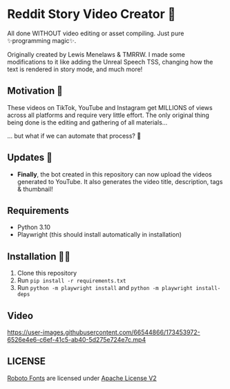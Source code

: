 # Reddit Story Video Creator 🎥

All done WITHOUT video editing or asset compiling. Just pure ✨programming magic✨.

Originally created by Lewis Menelaws & TMRRW. I made some modifications to it like adding the Unreal Speech TSS, changing how the text is rendered in story mode, and much more!

## Motivation 🤔

These videos on TikTok, YouTube and Instagram get MILLIONS of views across all platforms and require very little effort.
The only original thing being done is the editing and gathering of all materials...

... but what if we can automate that process? 🤔

## Updates 🚨

- **Finally**, the bot created in this repository can now upload the videos generated to YouTube. It also generates the video title, description, tags & thumbnail!

## Requirements

- Python 3.10
- Playwright (this should install automatically in installation)

## Installation 👩‍💻

1. Clone this repository
2. Run `pip install -r requirements.txt`
3. Run `python -m playwright install` and `python -m playwright install-deps`

## Video

https://user-images.githubusercontent.com/66544866/173453972-6526e4e6-c6ef-41c5-ab40-5d275e724e7c.mp4

## LICENSE
[Roboto Fonts](https://fonts.google.com/specimen/Roboto/about) are licensed under [Apache License V2](https://www.apache.org/licenses/LICENSE-2.0)
